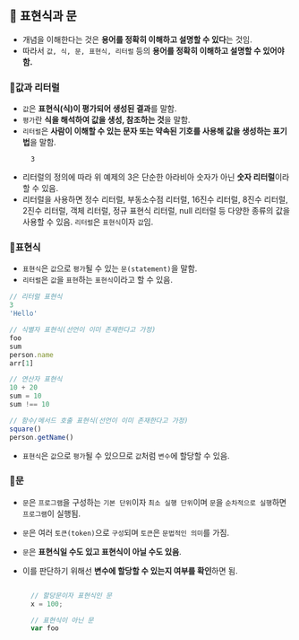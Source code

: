 ## 📌 표현식과 문

- 개념을 이해한다는 것은 **용어를 정확히 이해하고 설명할 수 있다**는 것임.
- 따라서 `값, 식, 문, 표현식, 리터럴` 등의 **용어를 정확히 이해하고 설명할 수 있어야 함.**


### 📌값과 리터럴
- `값`은 **표현식(식)이 평가되어 생성된 결과**를 말함.
- `평가`란 **식을 해석하여 값을 생성, 참조하는 것**을 말함.
- `리터럴`은 **사람이 이해할 수 있는 문자 또는 약속된 기호를 사용해 값을 생성하는 표기법**을 말함.
  ```
    3
  ```
- 리터럴의 정의에 따라 위 예제의 3은 단순한 아라비아 숫자가 아닌 **숫자 리터럴**이라 할 수 있음.
- 리터럴을 사용하면 정수 리터럴, 부동소수점 리터럴, 16진수 리터럴, 8진수 리터럴, 2진수 리터럴, 객체 리터럴, 정규 표현식 리터럴, null 리터럴 등 다양한 종류의 값을 사용할 수 있음. `리터럴`은 `표현식`이자 `값`임.

### 📌표현식
- `표현식`은 `값`으로 `평가`될 수 있는 `문(statement)`을 말함.
- `리터럴`은 `값`을 `표현`하는 `표현식`이라고 할 수 있음.

```js
// 리터럴 표현식
3
'Hello'

// 식별자 표현식(선언이 이미 존재한다고 가정)
foo
sum
person.name
arr[1]

// 연산자 표현식
10 + 20
sum = 10
sum !== 10

// 함수/메서드 호출 표현식(선언이 이미 존재한다고 가정)
square()
person.getName()
```

- `표현식`은 `값`으로 `평가`될 수 있으므로 `값`처럼 `변수`에 할당할 수 있음.

### 📌문
- `문`은 `프로그램`을 구성하는 `기본 단위`이자 `최소 실행 단위`이며 `문`을 `순차적으로 실행`하면 `프로그램`이 실행됨.
- `문`은 여러 `토큰(token)`으로 `구성`되며 `토큰`은 `문법적인 의미`를 가짐.
- `문`은 **표현식일 수도 있고 표현식이 아닐 수도 있음**.
- 이를 판단하기 위해선 **변수에 할당할 수 있는지 여부를 확인**하면 됨.

  ```js

    // 할당문이자 표현식인 문
    x = 100; 

    // 표현식이 아닌 문
    var foo
  